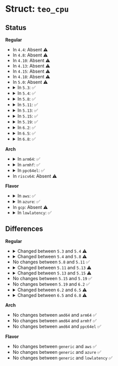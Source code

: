 # Struct: <code>teo_cpu</code>

## Status
<b>Regular</b>
<ul>
<li>
In <code>4.4</code>: Absent ⚠️
</li>
<li>
In <code>4.8</code>: Absent ⚠️
</li>
<li>
In <code>4.10</code>: Absent ⚠️
</li>
<li>
In <code>4.13</code>: Absent ⚠️
</li>
<li>
In <code>4.15</code>: Absent ⚠️
</li>
<li>
In <code>4.18</code>: Absent ⚠️
</li>
<li>
In <code>5.0</code>: Absent ⚠️
</li>
<li>
<details>
<summary>In <code>5.3</code>: ✅</summary>

```c
struct teo_cpu {
    u64 time_span_ns;
    u64 sleep_length_ns;
    struct teo_idle_state states[10];
    int last_state;
    int interval_idx;
    unsigned int intervals[8];
};
```
</details>
</li>
<li>
<details>
<summary>In <code>5.4</code>: ✅</summary>

```c
struct teo_cpu {
    u64 time_span_ns;
    u64 sleep_length_ns;
    struct teo_idle_state states[10];
    int interval_idx;
    unsigned int intervals[8];
};
```
</details>
</li>
<li>
<details>
<summary>In <code>5.8</code>: ✅</summary>

```c
struct teo_cpu {
    u64 time_span_ns;
    u64 sleep_length_ns;
    struct teo_idle_state states[10];
    int interval_idx;
    u64 intervals[8];
};
```
</details>
</li>
<li>
<details>
<summary>In <code>5.11</code>: ✅</summary>

```c
struct teo_cpu {
    u64 time_span_ns;
    u64 sleep_length_ns;
    struct teo_idle_state states[10];
    int interval_idx;
    u64 intervals[8];
};
```
</details>
</li>
<li>
<details>
<summary>In <code>5.13</code>: ✅</summary>

```c
struct teo_cpu {
    s64 time_span_ns;
    s64 sleep_length_ns;
    struct teo_idle_state states[10];
    int interval_idx;
    u64 intervals[8];
};
```
</details>
</li>
<li>
<details>
<summary>In <code>5.15</code>: ✅</summary>

```c
struct teo_cpu {
    s64 time_span_ns;
    s64 sleep_length_ns;
    struct teo_bin state_bins[10];
    unsigned int total;
    int next_recent_idx;
    int recent_idx[9];
};
```
</details>
</li>
<li>
<details>
<summary>In <code>5.19</code>: ✅</summary>

```c
struct teo_cpu {
    s64 time_span_ns;
    s64 sleep_length_ns;
    struct teo_bin state_bins[10];
    unsigned int total;
    int next_recent_idx;
    int recent_idx[9];
};
```
</details>
</li>
<li>
<details>
<summary>In <code>6.2</code>: ✅</summary>

```c
struct teo_cpu {
    s64 time_span_ns;
    s64 sleep_length_ns;
    struct teo_bin state_bins[10];
    unsigned int total;
    int next_recent_idx;
    int recent_idx[9];
};
```
</details>
</li>
<li>
<details>
<summary>In <code>6.5</code>: ✅</summary>

```c
struct teo_cpu {
    s64 time_span_ns;
    s64 sleep_length_ns;
    struct teo_bin state_bins[10];
    unsigned int total;
    int next_recent_idx;
    int recent_idx[9];
    long unsigned int util_threshold;
    bool utilized;
};
```
</details>
</li>
<li>
<details>
<summary>In <code>6.8</code>: ✅</summary>

```c
struct teo_cpu {
    s64 time_span_ns;
    s64 sleep_length_ns;
    struct teo_bin state_bins[10];
    unsigned int total;
    int next_recent_idx;
    int recent_idx[9];
    unsigned int tick_hits;
    long unsigned int util_threshold;
};
```
</details>
</li>
</ul>
<b>Arch</b>
<ul>
<li>
<details>
<summary>In <code>arm64</code>: ✅</summary>

```c
struct teo_cpu {
    u64 time_span_ns;
    u64 sleep_length_ns;
    struct teo_idle_state states[10];
    int interval_idx;
    unsigned int intervals[8];
};
```
</details>
</li>
<li>
<details>
<summary>In <code>armhf</code>: ✅</summary>

```c
struct teo_cpu {
    u64 time_span_ns;
    u64 sleep_length_ns;
    struct teo_idle_state states[10];
    int interval_idx;
    unsigned int intervals[8];
};
```
</details>
</li>
<li>
<details>
<summary>In <code>ppc64el</code>: ✅</summary>

```c
struct teo_cpu {
    u64 time_span_ns;
    u64 sleep_length_ns;
    struct teo_idle_state states[10];
    int interval_idx;
    unsigned int intervals[8];
};
```
</details>
</li>
<li>
In <code>riscv64</code>: Absent ⚠️
</li>
</ul>
<b>Flavor</b>
<ul>
<li>
<details>
<summary>In <code>aws</code>: ✅</summary>

```c
struct teo_cpu {
    u64 time_span_ns;
    u64 sleep_length_ns;
    struct teo_idle_state states[10];
    int interval_idx;
    unsigned int intervals[8];
};
```
</details>
</li>
<li>
<details>
<summary>In <code>azure</code>: ✅</summary>

```c
struct teo_cpu {
    u64 time_span_ns;
    u64 sleep_length_ns;
    struct teo_idle_state states[10];
    int interval_idx;
    unsigned int intervals[8];
};
```
</details>
</li>
<li>
In <code>gcp</code>: Absent ⚠️
</li>
<li>
<details>
<summary>In <code>lowlatency</code>: ✅</summary>

```c
struct teo_cpu {
    u64 time_span_ns;
    u64 sleep_length_ns;
    struct teo_idle_state states[10];
    int interval_idx;
    unsigned int intervals[8];
};
```
</details>
</li>
</ul>

## Differences
<b>Regular</b>
<ul>
<li>
<details>
<summary>Changed between <code>5.3</code> and <code>5.4</code> ⚠️</summary>
<ul>
<li>
<b>Field removed. </b>
<code>int last_state</code>
</li>
</ul>
</details>
</li>
<li>
<details>
<summary>Changed between <code>5.4</code> and <code>5.8</code> ⚠️</summary>
<ul>
<li>
<b>Field type changed. </b>
<code>unsigned int intervals[8]</code> ➡️ <code>u64 intervals[8]</code>
</li>
</ul>
</details>
</li>
<li>
No changes between <code>5.8</code> and <code>5.11</code> ✅
</li>
<li>
<details>
<summary>Changed between <code>5.11</code> and <code>5.13</code> ⚠️</summary>
<ul>
<li>
<b>Field type changed. </b>
<code>u64 time_span_ns</code> ➡️ <code>s64 time_span_ns</code>
</li>
<li>
<b>Field type changed. </b>
<code>u64 sleep_length_ns</code> ➡️ <code>s64 sleep_length_ns</code>
</li>
</ul>
</details>
</li>
<li>
<details>
<summary>Changed between <code>5.13</code> and <code>5.15</code> ⚠️</summary>
<ul>
<li>
<b>Field added. </b>
<code>struct teo_bin state_bins[10]</code>
</li>
<li>
<b>Field added. </b>
<code>unsigned int total</code>
</li>
<li>
<b>Field added. </b>
<code>int next_recent_idx</code>
</li>
<li>
<b>Field added. </b>
<code>int recent_idx[9]</code>
</li>
<li>
<b>Field removed. </b>
<code>struct teo_idle_state states[10]</code>
</li>
<li>
<b>Field removed. </b>
<code>int interval_idx</code>
</li>
<li>
<b>Field removed. </b>
<code>u64 intervals[8]</code>
</li>
</ul>
</details>
</li>
<li>
No changes between <code>5.15</code> and <code>5.19</code> ✅
</li>
<li>
No changes between <code>5.19</code> and <code>6.2</code> ✅
</li>
<li>
<details>
<summary>Changed between <code>6.2</code> and <code>6.5</code> ⚠️</summary>
<ul>
<li>
<b>Field added. </b>
<code>long unsigned int util_threshold</code>
</li>
<li>
<b>Field added. </b>
<code>bool utilized</code>
</li>
</ul>
</details>
</li>
<li>
<details>
<summary>Changed between <code>6.5</code> and <code>6.8</code> ⚠️</summary>
<ul>
<li>
<b>Field added. </b>
<code>unsigned int tick_hits</code>
</li>
<li>
<b>Field removed. </b>
<code>bool utilized</code>
</li>
</ul>
</details>
</li>
</ul>
<b>Arch</b>
<ul>
<li>
No changes between <code>amd64</code> and <code>arm64</code> ✅
</li>
<li>
No changes between <code>amd64</code> and <code>armhf</code> ✅
</li>
<li>
No changes between <code>amd64</code> and <code>ppc64el</code> ✅
</li>
</ul>
<b>Flavor</b>
<ul>
<li>
No changes between <code>generic</code> and <code>aws</code> ✅
</li>
<li>
No changes between <code>generic</code> and <code>azure</code> ✅
</li>
<li>
No changes between <code>generic</code> and <code>lowlatency</code> ✅
</li>
</ul>
